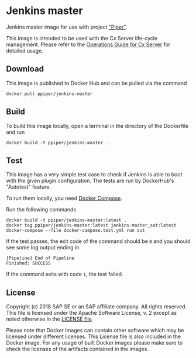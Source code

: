 # Jenkins master

Jenkins master image for use with project ["Piper"](https://github.com/SAP/jenkins-library).

This image is intended to be used with the Cx Server life-cycle management.
Please refer to the [Operations Guide for Cx Server](https://github.com/SAP/devops-docker-images/blob/master/docs/operations/cx-server-operations-guide.md) for detailed usage.

## Download

This image is published to Docker Hub and can be pulled via the command

```
docker pull ppiper/jenkins-master
```

## Build

To build this image locally, open a terminal in the directory of the Dockerfile and run

```
docker build -t ppiper/jenkins-master .
```

## Test

This image has a very simple test case to check if Jenkins is able to boot with the given plugin configuration.
The tests are run by DockerHub's "Autotest" feature.

To run them locally, you need [Docker Compose](https://docs.docker.com/compose/).

Run the following commands

```shell
docker build -t ppiper/jenkins-master:latest .
docker tag ppiper/jenkins-master:latest jenkins-master_sut:latest
docker-compose --file docker-compose.test.yml run sut
```

If the test passes, the exit code of the command should be `0` and you should see some log output ending in 

```
[Pipeline] End of Pipeline
Finished: SUCCESS
```

If the command exits with code `1`, the test failed.

## License

Copyright (c) 2018 SAP SE or an SAP affiliate company. All rights reserved.
This file is licensed under the Apache Software License, v. 2 except as noted
otherwise in the [LICENSE file](https://github.com/SAP/devops-docker-images/blob/master/LICENSE).

Please note that Docker images can contain other software which may be licensed under different licenses. This License file is also included in the Docker image. For any usage of built Docker images please make sure to check the licenses of the artifacts contained in the images.
